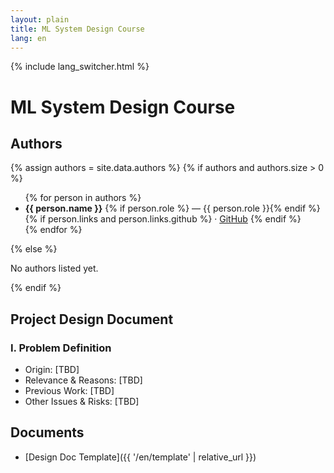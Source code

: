 ```yaml
---
layout: plain
title: ML System Design Course
lang: en
---
```


{% include lang_switcher.html %}

# ML System Design Course

## Authors

{% assign authors = site.data.authors %}
{% if authors and authors.size > 0 %}
<ul>
  {% for person in authors %}
  <li>
    <strong>{{ person.name }}</strong>
    {% if person.role %} — {{ person.role }}{% endif %}
    {% if person.links and person.links.github %}
      · <a href="{{ person.links.github }}">GitHub</a>
    {% endif %}
  </li>
  {% endfor %}
  </ul>
{% else %}
<p>No authors listed yet.</p>
{% endif %}

## Project Design Document

### I. Problem Definition
- Origin: [TBD]
- Relevance & Reasons: [TBD]
- Previous Work: [TBD]
- Other Issues & Risks: [TBD]

## Documents

- [Design Doc Template]({{ '/en/template' | relative_url }})


